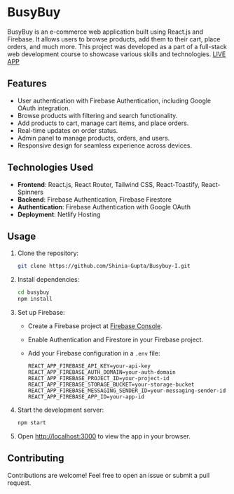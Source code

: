 # BusyBuy

BusyBuy is an e-commerce web application built using React.js and Firebase. It allows users to browse products, add them to their cart, place orders, and much more. This project was developed as a part of a full-stack web development course to showcase various skills and technologies. 
[LIVE APP](https://teal-baklava-4f8e44.netlify.app/)


## Features

- User authentication with Firebase Authentication, including Google OAuth integration.
- Browse products with filtering and search functionality.
- Add products to cart, manage cart items, and place orders.
- Real-time updates on order status.
- Admin panel to manage products, orders, and users.
- Responsive design for seamless experience across devices.

## Technologies Used

- **Frontend**: React.js, React Router, Tailwind CSS, React-Toastify, React-Spinners
- **Backend**: Firebase Authentication, Firebase Firestore
- **Authentication**: Firebase Authentication with Google OAuth
- **Deployment**: Netlify Hosting

## Usage

1. Clone the repository:

   ```bash
   git clone https://github.com/Shinia-Gupta/Busybuy-I.git
   ```

2. Install dependencies:

   ```bash
   cd busybuy
   npm install
   ```

3. Set up Firebase:

   - Create a Firebase project at [Firebase Console](https://console.firebase.google.com/).
   - Enable Authentication and Firestore in your Firebase project.
   - Add your Firebase configuration in a `.env` file:

     ```env
     REACT_APP_FIREBASE_API_KEY=your-api-key
     REACT_APP_FIREBASE_AUTH_DOMAIN=your-auth-domain
     REACT_APP_FIREBASE_PROJECT_ID=your-project-id
     REACT_APP_FIREBASE_STORAGE_BUCKET=your-storage-bucket
     REACT_APP_FIREBASE_MESSAGING_SENDER_ID=your-messaging-sender-id
     REACT_APP_FIREBASE_APP_ID=your-app-id
     ```

4. Start the development server:

   ```bash
   npm start
   ```

5. Open [http://localhost:3000](http://localhost:3000) to view the app in your browser.

## Contributing

Contributions are welcome! Feel free to open an issue or submit a pull request.

